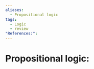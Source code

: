 ```yaml
---
aliases:
  - Propositional logic
tags:
  - Logic
  - review
"References:":
---
```

# Propositional logic: 
